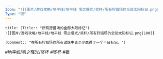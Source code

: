 ```yaml
---
Icon: "![[图片/游戏攻略/地平线/地平线 零之曙光/奖杯/所有狩猎场的全部太阳标记.png|30]]"
Type: "银"
---
```

```ad-common-silver-trophy
title: (Title:: "所有狩猎场的全部太阳标记")
![[图片/游戏攻略/地平线/地平线 零之曙光/奖杯/所有狩猎场的全部太阳标记.png|100]]

(Comment:: "在所有狩猎场的所有试炼中皆至少赢得了一个半日标记。")
```

#地平线/零之曙光/奖杯 #奖杯 #银
